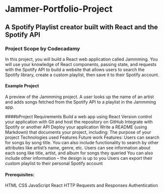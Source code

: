 # Jammer-Portfolio-Project
## A Spotify Playlist creator built with React and the Spotify API

### Project Scope by Codecadamy

In this project, you will build a React web application called Jammming. You will use your knowledge of React components, passing state, and requests with the Spotify API to build a website that allows users to search the Spotify library, create a custom playlist, then save it to their Spotify account.

#### Example Project
A preview of the Jammming project. A user looks up the name of an artist and adds songs fetched from the Spotify API to a playlist in the Jammming app.

####bProject Requirements
Build a web app using React
Version control your application with Git and host the repository on GitHub
Integrate with Spotify or another API
Deploy your application
Write a README (using Markdown) that documents your project, including:
The purpose of your project
Technologies used
Features
Future work
Features:
Users can search for songs by song title.
You can also include functionality to search by other attributes like artist’s name, genre, etc.
Users can see information about each song like title, artist, and album for songs they queried
You can also include other information – the design is up to you
Users can export their custom playlist to their personal Spotify account

#### Prerequisites:
HTML
CSS
JavaScript
React
HTTP Requests and Responses
Authentication
